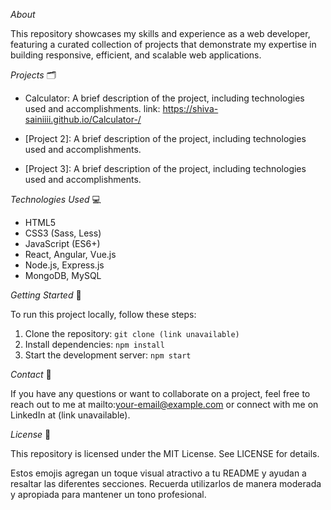 _About_

This repository showcases my skills and experience as a web developer, featuring a curated collection of projects that demonstrate my expertise in building responsive, efficient, and scalable web applications.

_Projects_
🗂️

- Calculator: A brief description of the project, including technologies used and accomplishments.
  link: https://shiva-sainiiii.github.io/Calculator-/
  
- [Project 2]: A brief description of the project, including technologies used and accomplishments.
- [Project 3]: A brief description of the project, including technologies used and accomplishments.

_Technologies Used_
💻

- HTML5
- CSS3 (Sass, Less)
- JavaScript (ES6+)
- React, Angular, Vue.js
- Node.js, Express.js
- MongoDB, MySQL

_Getting Started_
🔧

To run this project locally, follow these steps:

1. Clone the repository: `git clone (link unavailable)`
2. Install dependencies: `npm install`
3. Start the development server: `npm start`

_Contact_
📲

If you have any questions or want to collaborate on a project, feel free to reach out to me at mailto:your-email@example.com or connect with me on LinkedIn at (link unavailable).

_License_
📝

This repository is licensed under the MIT License. See LICENSE for details.

Estos emojis agregan un toque visual atractivo a tu README y ayudan a resaltar las diferentes secciones. Recuerda utilizarlos de manera moderada y apropiada para mantener un tono profesional.
